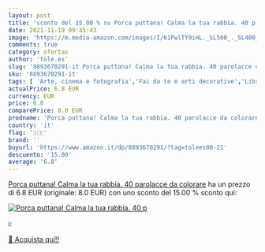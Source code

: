 ```yaml
---
layout: post
title: 'sconto del 15.00 % su Porca puttana! Calma la tua rabbia. 40 p  '
date: 2021-11-19 09:45:43
image: 'https://m.media-amazon.com/images/I/61PwlTY9iHL._SL500_._SL400_.jpg'
comments: true
category: ofertas
author: 'tole.es'
slug: '8893670291-it Porca puttana! Calma la tua rabbia. 40 parolacce da colorare'
sku: '8893670291-it'
tags: [ 'Arte, cinema e fotografia','Fai da te e arti decorative','Libri','Libri universitari','Libri universitari medicina e scienze sanitarie','Lifestyle e guide allo stile','Pittura','Servizi parasanitari','Tempo libero','Terapia occupazionale', ]
actualPrice: 6.8 EUR
currency: EUR
price: 6.8
comparePrice: 8.0 EUR
prodname: 'Porca puttana! Calma la tua rabbia. 40 parolacce da colorare'
country: 'it'
flag: '🇮🇹'
brand: ''
buyurl: 'https://www.amazon.it/dp/8893670291/?tag=tolees00-21'
descuento: '15.00'
average: '6.8'
---
```


[Porca puttana! Calma la tua rabbia. 40 parolacce da colorare](https://www.amazon.it/dp/8893670291/?tag=tolees00-21) ha un prezzo di 6.8 EUR (originale: 8.0 EUR) con uno sconto del 15.00 % sconto qui:

[![Porca puttana! Calma la tua rabbia. 40 p](https://m.media-amazon.com/images/I/61PwlTY9iHL._SL500_._SL400_.jpg)](https://www.amazon.it/dp/8893670291/?tag=tolees00-21)

ℹ️:


[🛒 Acquista qui!!](https://www.amazon.it/dp/8893670291/?tag=tolees00-21)
